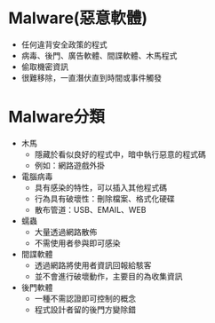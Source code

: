 # Malware(惡意軟體) 
- 任何違背安全政策的程式
- 病毒、後門、廣告軟體、間諜軟體、木馬程式
- 偷取機密資訊
- 很難移除，一直潛伏直到時間或事件觸發

# Malware分類
- 木馬
    - 隱藏於看似良好的程式中，暗中執行惡意的程式碼
    - 例如：網路遊戲外掛
- 電腦病毒
    - 具有感染的特性，可以插入其他程式碼
    - 行為具有破壞性：刪除檔案、格式化硬碟
    - 散布管道：USB、EMAIL、WEB
- 蠕蟲
    - 大量透過網路散佈
    - 不需使用者參與即可感染
- 間諜軟體
    - 透過網路將使用者資訊回報給駭客
    - 並不會進行破壞動作，主要目的為收集資訊
- 後門軟體
    - 一種不需認證即可控制的概念
    - 程式設計者留的後門方變除錯
